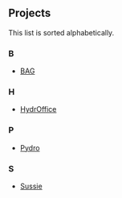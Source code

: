 ## Projects

This list is sorted alphabetically.

### B

* [BAG](projects/bag.md)

### H

* [HydrOffice](projects/hydroffice.md)

### P

* [Pydro](projects/pydro.md)

### S

* [Sussie](projects/sussie/1.2.4.md)
